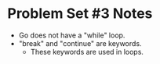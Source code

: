# Problem Set #3 Notes

- Go does not have a "while" loop.
- "break" and "continue" are keywords.
  - These keywords are used in loops.

